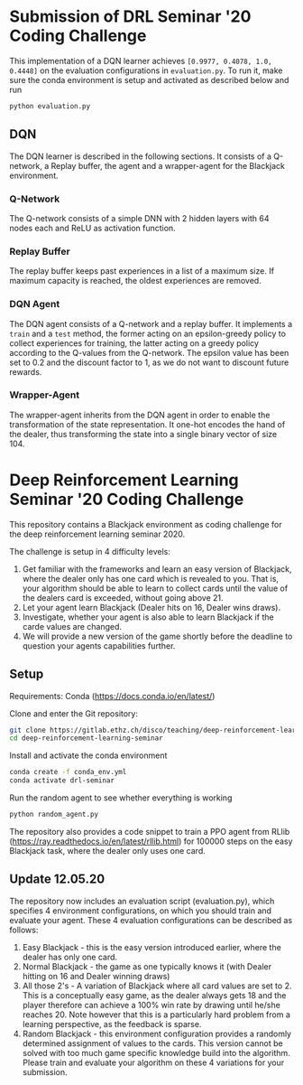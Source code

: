 # Submission of DRL Seminar '20 Coding Challenge

This implementation of a DQN learner achieves `[0.9977, 0.4078, 1.0, 0.4448]` on the evaluation configurations in `evaluation.py`. To run it, make sure the conda environment is setup and activated as described below and run 
```bash
python evaluation.py
```

## DQN

The DQN learner is described in the following sections. It consists of a Q-network, a Replay buffer, the agent and a wrapper-agent for the Blackjack environment.

### Q-Network

The Q-network consists of a simple DNN with 2 hidden layers with 64 nodes each and ReLU as activation function.

### Replay Buffer

The replay buffer keeps past experiences in a list of a maximum size. If maximum capacity is reached, the oldest experiences are removed.

### DQN Agent

The DQN agent consists of a Q-network and a replay buffer. It implements a `train` and a `test` method, the former acting on an epsilon-greedy policy to collect experiences for training, the latter acting on a greedy policy according to the Q-values from the Q-network. The epsilon value has been set to 0.2 and the discount factor to 1, as we do not want to discount future rewards.

### Wrapper-Agent

The wrapper-agent inherits from the DQN agent in order to enable the transformation of the state representation. It one-hot encodes the hand of the dealer, thus transforming the state into a single binary vector of size 104.

# Deep Reinforcement Learning Seminar '20 Coding Challenge

This repository contains a Blackjack environment as coding challenge for the deep reinforcement learning seminar 2020.

The challenge is setup in 4 difficulty levels:

1. Get familiar with the frameworks and learn an easy version of Blackjack, where the dealer only has one card which is revealed to you. That is, your algorithm should be able to learn to collect cards until the value of the dealers card is exceeded, without going above 21.
2. Let your agent learn Blackjack (Dealer hits on 16, Dealer wins draws).
3. Investigate, whether your agent is also able to learn Blackjack if the carde values are changed.
4. We will provide a new version of the game shortly before the deadline to question your agents capabilities further.

## Setup

Requirements: Conda (https://docs.conda.io/en/latest/)

Clone and enter the Git repository:

```bash
git clone https://gitlab.ethz.ch/disco/teaching/deep-reinforcement-learning-seminar.git
cd deep-reinforcement-learning-seminar
```

Install and activate the conda environment

```bash
conda create -f conda_env.yml
conda activate drl-seminar
```

Run the random agent to see whether everything is working

```bash
python random_agent.py
```

The repository also provides a code snippet to train a PPO agent from RLlib (https://ray.readthedocs.io/en/latest/rllib.html) for 100000 steps on the easy Blackjack task, where the dealer only uses one card.


## Update 12.05.20
The repository now includes an evaluation script (evaluation.py), which specifies 4 environment configurations, on which you should train and evaluate your agent. These 4 evaluation configurations can be described as follows:
1. Easy Blackjack - this is the easy version introduced earlier, where the dealer has only one card.
2. Normal Blackjack - the game as one typically knows it (with Dealer hitting on 16 and Dealer winning draws)
3. All those 2's - A variation of Blackjack where all card values are set to 2. This is a conceptually easy game, as the dealer always gets 18 and the player therefore can achieve a 100% win rate by drawing until he/she reaches 20. Note however that this is a particularly hard problem from a learning perspective, as the feedback is sparse.
4. Random Blackjack - this environment configuration provides a randomly determined assignment of values to the cards. This version cannot be solved with too much game specific knowledge build into the algorithm.
Please train and evaluate your algorithm on these 4 variations for your submission.
